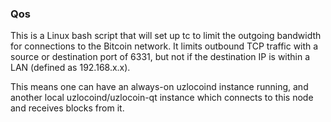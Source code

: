 ### Qos ###

This is a Linux bash script that will set up tc to limit the outgoing bandwidth for connections to the Bitcoin network. It limits outbound TCP traffic with a source or destination port of 6331, but not if the destination IP is within a LAN (defined as 192.168.x.x).

This means one can have an always-on uzlocoind instance running, and another local uzlocoind/uzlocoin-qt instance which connects to this node and receives blocks from it.
